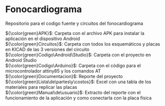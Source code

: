 # Fonocardiograma
Repositorio para el codigo fuente y circuitos del fonocardiograma                                   <br />

${\color{green}APK}$: Carpeta con el archivo APK para instalar la aplicación en el dispositivo Android               <br />
${\color{green}Circuitos}$: Carpeta con todos los esquemáticos y placas en KICAD de las 3 versiones del circuito     <br />
${\color{green}Codigo\Android\Studio}$: Carpeta con el proyecto en Android Studio                                    <br />
${\color{green}Codigo\Arduino}$: Carpeta con el código para el microcontrolador attiny85 y los comandos AT           <br />
${\color{green}Documentacion}$: Reporte del proyecto                                                             <br />
${\color{green}Lista\de\partes\y\costos}$: Excel con una tabla de los materiales para replicar las placas           <br />
${\color{green}Manual\de\usuario}$: Extracto del reporte con el funcionamiento de la aplicación y como conectarla con la placa física    <br />

